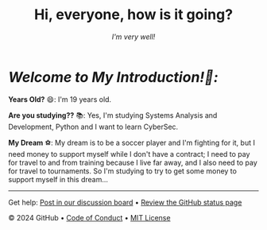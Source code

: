 <header>

<!--
  <<< Author notes: Course header >>>
  Include a 1280×640 image, course title in sentence case, and a concise description in emphasis.
  In your repository settings: enable template repository, add your 1280×640 social image, auto delete head branches.
  Add your open source license, GitHub uses MIT license.
-->

# Hi, everyone, how is it going? 

_I'm very well!_

</header>

<!--
  <<< Author notes: Step 1 >>>
  Choose 3-5 steps for your course.
  The first step is always the hardest, so pick something easy!
  Link to docs.github.com for further explanations.
  Encourage users to open new tabs for steps!
-->
# _Welcome to My Introduction!👋:_

**Years Old?** 😄: I'm 19 years old.

**Are you studying??** 📚: Yes, I'm studying Systems Analysis and Development, Python and I want to learn CyberSec.

**My Dream** ⚽: My dream is to be a soccer player and I'm fighting for it, but I need money to support myself while I don't have a contract; I need to pay for travel to and from training because I live far away, and I also need to pay for travel to tournaments.  So I'm studying to try to get some money to support myself in this dream...

<footer>

<!--
  <<< Author notes: Footer >>>
  Add a link to get support, GitHub status page, code of conduct, license link.
-->

---

Get help: [Post in our discussion board](https://github.com/orgs/skills/discussions/categories/introduction-to-github) &bull; [Review the GitHub status page](https://www.githubstatus.com/)

&copy; 2024 GitHub &bull; [Code of Conduct](https://www.contributor-covenant.org/version/2/1/code_of_conduct/code_of_conduct.md) &bull; [MIT License](https://gh.io/mit)

</footer>
